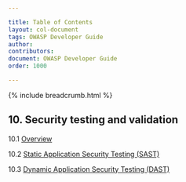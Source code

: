 ```yaml
---

title: Table of Contents
layout: col-document
tags: OWASP Developer Guide
author:
contributors:
document: OWASP Developer Guide
order: 1000

---
```


{% include breadcrumb.html %}
## 10. Security testing and validation

10.1 [Overview](01-security-testing-validation.md)

10.2 [Static Application Security Testing (SAST)](02-sast.md)

10.3 [Dynamic Application Security Testing (DAST)](03-dast.md)
